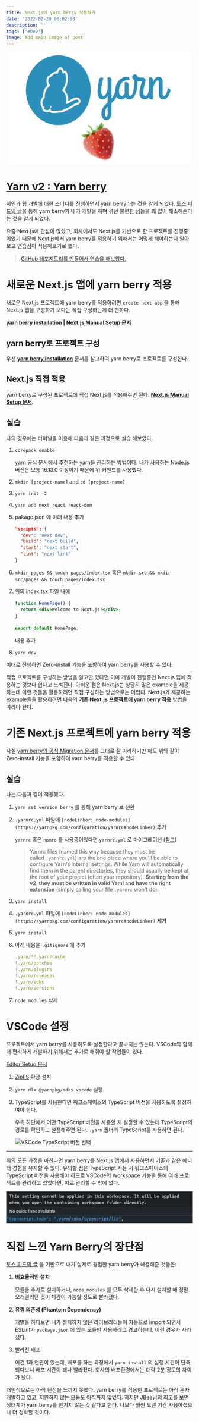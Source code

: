 ```yaml
---
title: Next.js에 yarn berry 적용하기
date: '2022-02-20 06:02:90'
description: ''
tags: ['#Dev']
image: Add main image of post
---
```


![yarn berry](yarn-berry.svg)

# [Yarn v2 : Yarn berry](https://github.com/yarnpkg/berry)

지인과 웹 개발에 대한 스터디를 진행하면서 yarn berry라는 것을 알게 되었다. [토스 피드의 글](https://toss.tech/article/node-modules-and-yarn-berry)을 통해 yarn berry가 내가 개발을 하며 겪던 불편한 점들을 꽤 많이 해소해준다는 것을 알게 되었다.

요즘 Next.js에 관심이 많았고, 회사에서도 Next.js를 기반으로 한 프로젝트를 진행중이었기 때문에 Next.js에서 yarn berry를 적용하기 위해서는 어떻게 해야하는지 알아보고 연습삼아 적용해보기로 했다.

> [GitHub 레포지토리를 만들어서 연습을 해보았다.](https://github.com/WDever/yarn-berry-next-js)

# **새로운 Next.js 앱에 yarn berry 적용**

새로운 Next.js 프로젝트에 yarn berry를 적용하려면 `create-next-app` 을 통해 Next.js 앱을 구성하기 보다는 직접 구성하는게 더 편하다.

**[yarn berry installation](https://yarnpkg.com/getting-started/install) | [Next.js Manual Setup 문서](https://nextjs.org/docs/getting-started#manual-setup)**

## yarn berry로 프로젝트 구성

우선 **[yarn berry installation](https://yarnpkg.com/getting-started/install)** 문서를 참고하여 yarn berry로 프로젝트를 구성한다.

## Next.js 직접 적용

yarn berry로 구성된 프로젝트에 직접 Next.js를 적용해주면 된다. **[Next.js Manual Setup 문서](https://nextjs.org/docs/getting-started#manual-setup).**

## 실습

나의 경우에는 터미널을 이용해 다음과 같은 과정으로 실습 해보았다.

1. `corepack enable`

   [yarn 공식 문서](https://yarnpkg.com/getting-started/install#install-corepack)에서 추천하는 yarn을 관리하는 방법이다. 내가 사용하는 Node.js 버전은 보통 16.13.0 이상이기 때문에 위 커맨드를 사용했다.

2. `mkdir [project-name]` and `cd [project-name]`
3. `yarn init -2`
4. `yarn add next react react-dom`
5. pakage.json 에 아래 내용 추가

   ```json
   "scripts": {
     "dev": "next dev",
     "build": "next build",
     "start": "next start",
     "lint": "next lint"
   }
   ```

6. `mkdir pages && touch pages/index.tsx` 혹은 `mkdir src && mkdir src/pages && touch pages/index.tsx`
7. 위의 index.tsx 파일 내에

   ```jsx
   function HomePage() {
     return <div>Welcome to Next.js!</div>;
   }

   export default HomePage;
   ```

   내용 추가

8. `yarn dev`

이대로 진행하면 Zero-install 기능을 포함하여 yarn berry를 사용할 수 있다.

직접 프로젝트를 구성하는 방법을 알고만 있다면 이미 개발이 진행중인 Next.js 앱에 적용하는 것보다 쉽다고 느껴진다. 아쉬운 점은 Next.js는 상당히 많은 example을 제공하는데 이런 것들을 활용하려면 직접 구성하는 방법으로는 어렵다. Next.js가 제공하는 example들을 활용하려면 다음의 **기존 Next.js 프로젝트에 yarn berry 적용** 방법을 따라야 한다.

# **기존 Next.js 프로젝트에 yarn berry 적용**

사실 [yarn berry의 공식 Migration 문서](https://yarnpkg.com/getting-started/migration)를 그대로 잘 따라하기만 해도 위와 같이 Zero-install 기능을 포함하여 yarn berry를 적용할 수 있다.

## 실습

나는 다음과 같이 적용했다.

1. `yarn set version berry` 를 통해 yarn berry 로 전환
2. `.yarnrc.yml` 파일에 `[nodeLinker: node-modules](https://yarnpkg.com/configuration/yarnrc#nodeLinker)` 추가

   `yarnrc` 혹은 `npmrc` 를 사용중이었다면 `yarnrc.yml` 로 마이그레이션 ([참고](https://yarnpkg.com/getting-started/migration#update-your-configuration-to-the-new-settings))

   > Yarnrc files (named this way because they must be called `.yarnrc.yml`) are the one place where you'll be able to configure Yarn's internal settings. While Yarn will automatically find them in the parent directories, they should usually be kept at the root of your project (often your repository). **Starting from the v2, they must be written in valid Yaml and have the right extension** (simply calling your file `.yarnrc` won't do).

3. `yarn install`
4. `.yarnrc.yml` 파일에 `[nodeLinker: node-modules](https://yarnpkg.com/configuration/yarnrc#nodeLinker)` 제거
5. `yarn install`
6. 아래 내용을 `.gitignore` 에 추가

   ```yaml
   .yarn/*!.yarn/cache
   !.yarn/patches
   !.yarn/plugins
   !.yarn/releases
   !.yarn/sdks
   !.yarn/versions
   ```

7. `node_modules` 삭제

# VSCode 설정

프로젝트에서 yarn berry를 사용하도록 설정한다고 끝나지는 않는다. VSCode와 함께 더 편리하게 개발하기 위해서는 추가로 해줘야 할 작업들이 있다.

[Editor Setup 문서](https://yarnpkg.com/getting-started/migration#editor-support)

1. [ZipFS](https://marketplace.visualstudio.com/items?itemName=arcanis.vscode-zipfs) 확장 설치
2. `yarn dlx @yarnpkg/sdks vscode` 실행
3. TypeScript를 사용한다면 워크스페이스의 TypeScript 버전을 사용하도록 설정하여야 한다.

   우측 하단에서 어떤 TypeScript 버전을 사용할 지 설정할 수 있는데 TypeScript의 경로를 확인하고 설정해주면 된다. `.yarn` 폴더의 TypeScript를 사용하면 된다.

   ![VSCode TypeScript 버전 선택](vscode-ts-setup.**png**)

---

위의 모든 과정을 마친다면 yarn berry를 Next.js 앱에서 사용하면서 기존과 같은 에디터 경험을 유지할 수 있다. 유의할 점은 TypeScript 사용 시 워크스페이스의 TypeScript 버전을 사용해야 하므로 VSCode의 Workspace 기능을 통해 여러 프로젝트를 관리하고 있었다면, 따로 관리할 수 밖에 없다.

![VSCode 설정 파일의 경고문구](vscode-ts-setup-2.png)

# 직접 느낀 Yarn Berry의 장단점

[토스 피드의 글](https://toss.tech/article/node-modules-and-yarn-berry) 을 기반으로 내가 실제로 경험한 yarn berry가 해결해준 것들은:

1. **비효율적인 설치**

   모듈을 추가로 설치하거나, `node_modules` 를 모두 삭제한 후 다시 설치할 때 정말 오래걸리던 것이 체감이 가능할 정도로 빨라졌다.

2. **유령 의존성 (Phantom Dependency)**

   개발을 하다보면 내가 설치하지 않은 라이브러리들이 자동으로 import 되면서 ESLint가 `package.json` 에 있는 모듈만 사용하라고 경고하는데, 이런 경우가 사라졌다.

3. 빨라진 배포

   이건 1과 연관이 있는데, 배포를 하는 과정에서 `yarn install` 의 실행 시간이 단축되다보니 배포 시간이 꽤나 빨라졌다. 회사의 배포환경에서는 대략 2분 정도의 차이가 났다.

개인적으로는 아직 단점을 느끼지 못했다. yarn berry를 적용한 프로젝트는 아직 혼자 개발하고 있고, 지원하지 않는 모듈도 아직까지 없었다. 하지만 [JBee님의 회고](https://jbee.io/web/from-2021-to-2022/)를 보면 생태계가 yarn berry를 반기지 않는 것 같다고 한다. 나보다 훨씬 오랜 기간 사용하셨으니 더 정확할 것이다.
